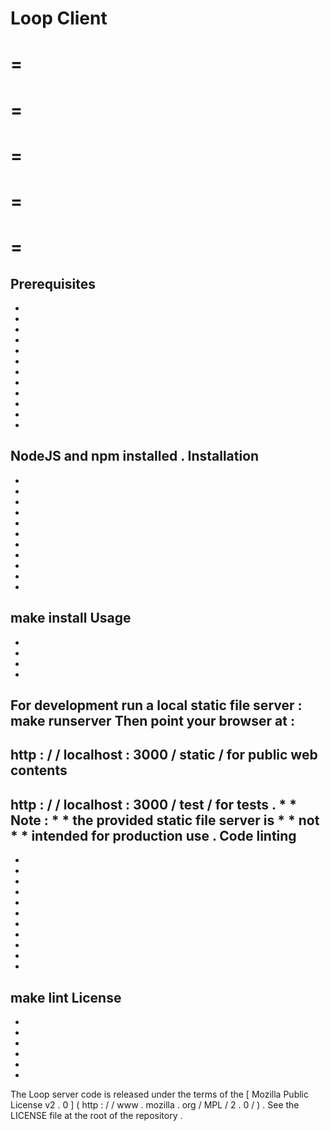 Loop
Client
=
=
=
=
=
=
=
=
=
=
=
Prerequisites
-
-
-
-
-
-
-
-
-
-
-
-
-
NodeJS
and
npm
installed
.
Installation
-
-
-
-
-
-
-
-
-
-
-
-
make
install
Usage
-
-
-
-
-
For
development
run
a
local
static
file
server
:
make
runserver
Then
point
your
browser
at
:
-
http
:
/
/
localhost
:
3000
/
static
/
for
public
web
contents
-
http
:
/
/
localhost
:
3000
/
test
/
for
tests
.
*
*
Note
:
*
*
the
provided
static
file
server
is
*
*
not
*
*
intended
for
production
use
.
Code
linting
-
-
-
-
-
-
-
-
-
-
-
-
make
lint
License
-
-
-
-
-
-
-
The
Loop
server
code
is
released
under
the
terms
of
the
[
Mozilla
Public
License
v2
.
0
]
(
http
:
/
/
www
.
mozilla
.
org
/
MPL
/
2
.
0
/
)
.
See
the
LICENSE
file
at
the
root
of
the
repository
.
